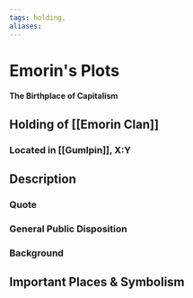 ```yaml
---
tags: holding,
aliases:
---
```

# Emorin's Plots
#### The Birthplace of Capitalism
## Holding of [[Emorin Clan]]
### Located in [[Gumlpin]], X:Y
## Description
### Quote

### General Public Disposition

### Background
## Important Places & Symbolism


